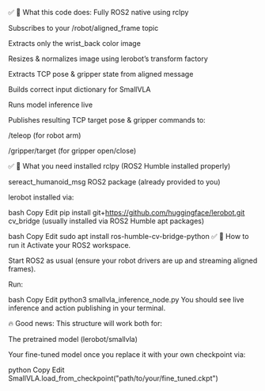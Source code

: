 ✅ 🔧 What this code does:
Fully ROS2 native using rclpy

Subscribes to your /robot/aligned_frame topic

Extracts only the wrist_back color image

Resizes & normalizes image using lerobot’s transform factory

Extracts TCP pose & gripper state from aligned message

Builds correct input dictionary for SmallVLA

Runs model inference live

Publishes resulting TCP target pose & gripper commands to:

/teleop (for robot arm)

/gripper/target (for gripper open/close)

✅ 🔧 What you need installed
rclpy (ROS2 Humble installed properly)

sereact_humanoid_msg ROS2 package (already provided to you)

lerobot installed via:

bash
Copy
Edit
pip install git+https://github.com/huggingface/lerobot.git
cv_bridge (usually installed via ROS2 Humble apt packages)

bash
Copy
Edit
sudo apt install ros-humble-cv-bridge-python
✅ 🔧 How to run it
Activate your ROS2 workspace.

Start ROS2 as usual (ensure your robot drivers are up and streaming aligned frames).

Run:

bash
Copy
Edit
python3 smallvla_inference_node.py
You should see live inference and action publishing in your terminal.

🔥 Good news:
This structure will work both for:

The pretrained model (lerobot/smallvla)

Your fine-tuned model once you replace it with your own checkpoint via:

python
Copy
Edit
SmallVLA.load_from_checkpoint("path/to/your/fine_tuned.ckpt")